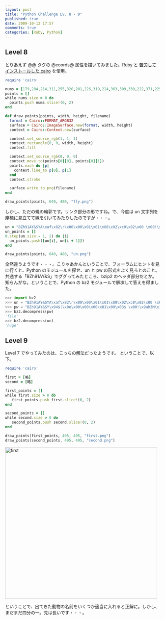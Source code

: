 ```yaml
---
layout: post
title: "Python Challenge Lv. 8 - 9"
published: true
date: 2009-10-12 17:57
comments: true
categories: [Ruby, Python]
---
```


## Level 8

とりあえず @<area>@ タグの @coords@ 属性を描いてみました。Ruby と [苦労してインストールした cairo](/blog/2009/10/12/install-cairo-with-gem/) を使用。

```rb
require 'cairo'

nums = [179,284,214,311,255,320,281,226,319,224,363,309,339,222,371,225,411,229,404,242,415,252,428,233,428,214,394,207,383,205,390,195,423,192,439,193,442,209,440,215,450,221,457,226,469,202,475,187,494,188,494,169,498,147,491,121,477,136,481,96,471,94,458,98,444,91,420,87,405,92,391,88,376,82,350,79,330,82,314,85,305,90,299,96,290,103,276,110,262,114,225,123,212,125,185,133,138,144,118,160,97,168,87,176,110,180,145,176,153,176,150,182,137,190,126,194,121,198,126,203,151,205,160,195,168,217,169,234,170,260,174,282]
points = []
while nums.size > 0 do
  points.push nums.slice!(0, 2)
end

def draw_points(points, width, height, filename)
  format = Cairo::FORMAT_ARGB32
  surface = Cairo::ImageSurface.new(format, width, height)
  context = Cairo::Context.new(surface)

  context.set_source_rgb(1, 1, 1)
  context.rectangle(0, 0, width, height)
  context.fill

  context.set_source_rgb(0, 0, 0)
  context.move_to(points[0][0], points[0][1])
  points.each do |p|
    context.line_to p[0], p[1]
  end
  context.stroke

  surface.write_to_png(filename)
end

draw_points(points, 640, 480, "fly.png")
```

しかし、ただの蠅の輪郭です。リンク部分の形ですね。で、今度は un 文字列を座標に見立てて線を引いてみたりしたのですが・・・。

```rb
un = "BZh91AY&SYA\xaf\x82\r\x00\x00\x01\x01\x80\x02\xc0\x02\x00 \x00!\x9ah3M\x07<]\xc9\x14\xe1BA\x06\xbe\x084"
un_points = []
0.step(un.size - 1, 2) do |i|
  un_points.push([un[i], un[i + 1]])
end

draw_points(points, 640, 480, "un.png")
```

全然違うようです・・・。こりゃあかんということで、フォーラムにヒントを見に行くと、Python のモジュールを探せ、un と pw の形式をよく見ろとのこと。共通する「BZh91AY&S」でググってみたところ、bzip2 のヘッダ部分だとか。知らんがな。ということで、Python の bz2 モジュールで解凍して答えを得ました。

```py
>>> import bz2
>>> un = "BZh91AY&SYA\xaf\x82\r\x00\x00\x01\x01\x80\x02\xc0\x02\x00 \x00!\x9ah3M\x07<]\xc9\x14\xe1BA\x06\xbe\x084"
>>> pw = "BZh91AY&SY\x94$|\x0e\x00\x00\x00\x81\x00\x03$ \x00!\x9ah3M\x13<]\xc9\x14\xe1BBP\x91\xf08"
>>> bz2.decompress(pw)
'file'
>>> bz2.decompress(un)
'huge'
```

## Level 9

Level 7 でやってみたのは、こっちの解法だったようです。
ということで、以下。

```rb
require 'cairo'

first = [略]
second = [略]

first_points = []
while first.size > 0 do
   first_points.push first.slice!(0, 2)
end

second_points = []
while second.size > 0 do
   second_points.push second.slice!(0, 2)
end

draw_points(first_points, 495, 495, "first.png")
draw_points(second_points, 495, 495, "second.png")
```

<a href="https://www.flickr.com/photos/branchiopoda/4004511454/" title="first by shuhei kagawa, on Flickr"><img src="https://farm3.static.flickr.com/2436/4004511454_85bdd6eabe_o.png" width="495" height="495" alt="first" /></a>

ということで、出てきた動物の名前をいくつか適当に入れると正解に。しかし、まだまだ四分の一。先は長いです・・・。
